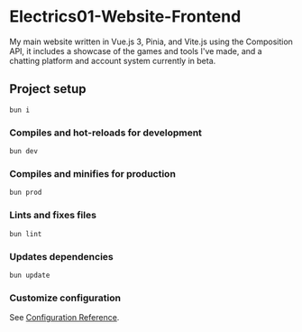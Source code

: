 # Electrics01-Website-Frontend

My main website written in Vue.js 3, Pinia, and Vite.js using the Composition
API, it includes a showcase of the games and tools I've made, and a chatting
platform and account system currently in beta.

## Project setup

```
bun i
```

### Compiles and hot-reloads for development

```
bun dev
```

### Compiles and minifies for production

```
bun prod
```

### Lints and fixes files

```
bun lint
```

### Updates dependencies

```
bun update
```

### Customize configuration

See [Configuration Reference](https://vitejs.dev/config/).
